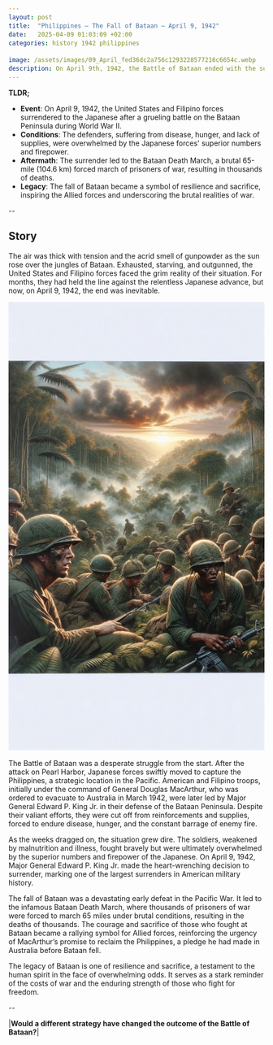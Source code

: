 ```yaml
---
layout: post
title:  "Philippines – The Fall of Bataan – April 9, 1942"
date:   2025-04-09 01:03:09 +02:00
categories: history 1942 philippines

image: /assets/images/09_April_fed36dc2a756c1293228577216c6654c.webp
description: On April 9th, 1942, the Battle of Bataan ended with the surrender of the United States and Filipino forces to the Japanese in the Philippines, marking a significant event in the Pacific theater of World War II.
---
```


**TLDR;**
- **Event**: On April 9, 1942, the United States and Filipino forces surrendered to the Japanese after a grueling battle on the Bataan Peninsula during World War II.
- **Conditions**: The defenders, suffering from disease, hunger, and lack of supplies, were overwhelmed by the Japanese forces' superior numbers and firepower.
- **Aftermath**: The surrender led to the Bataan Death March, a brutal 65-mile (104.6 km) forced march of prisoners of war, resulting in thousands of deaths.
- **Legacy**: The fall of Bataan became a symbol of resilience and sacrifice, inspiring the Allied forces and underscoring the brutal realities of war.

--


## Story
The air was thick with tension and the acrid smell of gunpowder as the sun rose over the jungles of Bataan. Exhausted, starving, and outgunned, the United States and Filipino forces faced the grim reality of their situation. For months, they had held the line against the relentless Japanese advance, but now, on April 9, 1942, the end was inevitable.

![Image](/assets/images/09_April_fed36dc2a756c1293228577216c6654c.webp)

The Battle of Bataan was a desperate struggle from the start. After the attack on Pearl Harbor, Japanese forces swiftly moved to capture the Philippines, a strategic location in the Pacific. American and Filipino troops, initially under the command of General Douglas MacArthur, who was ordered to evacuate to Australia in March 1942, were later led by Major General Edward P. King Jr. in their defense of the Bataan Peninsula. Despite their valiant efforts, they were cut off from reinforcements and supplies, forced to endure disease, hunger, and the constant barrage of enemy fire.

As the weeks dragged on, the situation grew dire. The soldiers, weakened by malnutrition and illness, fought bravely but were ultimately overwhelmed by the superior numbers and firepower of the Japanese. On April 9, 1942, Major General Edward P. King Jr. made the heart-wrenching decision to surrender, marking one of the largest surrenders in American military history.

The fall of Bataan was a devastating early defeat in the Pacific War. It led to the infamous Bataan Death March, where thousands of prisoners of war were forced to march 65 miles under brutal conditions, resulting in the deaths of thousands. The courage and sacrifice of those who fought at Bataan became a rallying symbol for Allied forces, reinforcing the urgency of MacArthur’s promise to reclaim the Philippines, a pledge he had made in Australia before Bataan fell.

The legacy of Bataan is one of resilience and sacrifice, a testament to the human spirit in the face of overwhelming odds. It serves as a stark reminder of the costs of war and the enduring strength of those who fight for freedom.


--

|**Would a different strategy have changed the outcome of the Battle of Bataan?**|

